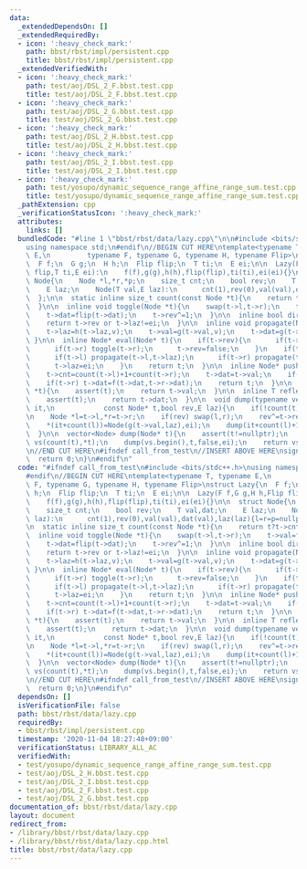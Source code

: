```yaml
---
data:
  _extendedDependsOn: []
  _extendedRequiredBy:
  - icon: ':heavy_check_mark:'
    path: bbst/rbst/impl/persistent.cpp
    title: bbst/rbst/impl/persistent.cpp
  _extendedVerifiedWith:
  - icon: ':heavy_check_mark:'
    path: test/aoj/DSL_2_F.bbst.test.cpp
    title: test/aoj/DSL_2_F.bbst.test.cpp
  - icon: ':heavy_check_mark:'
    path: test/aoj/DSL_2_G.bbst.test.cpp
    title: test/aoj/DSL_2_G.bbst.test.cpp
  - icon: ':heavy_check_mark:'
    path: test/aoj/DSL_2_H.bbst.test.cpp
    title: test/aoj/DSL_2_H.bbst.test.cpp
  - icon: ':heavy_check_mark:'
    path: test/aoj/DSL_2_I.bbst.test.cpp
    title: test/aoj/DSL_2_I.bbst.test.cpp
  - icon: ':heavy_check_mark:'
    path: test/yosupo/dynamic_sequence_range_affine_range_sum.test.cpp
    title: test/yosupo/dynamic_sequence_range_affine_range_sum.test.cpp
  _pathExtension: cpp
  _verificationStatusIcon: ':heavy_check_mark:'
  attributes:
    links: []
  bundledCode: "#line 1 \"bbst/rbst/data/lazy.cpp\"\n\n#include <bits/stdc++.h>\n\
    using namespace std;\n#endif\n//BEGIN CUT HERE\ntemplate<typename T, typename\
    \ E,\n         typename F, typename G, typename H, typename Flip>\nstruct Lazy{\n\
    \  F f;\n  G g;\n  H h;\n  Flip flip;\n  T ti;\n  E ei;\n\n  Lazy(F f,G g,H h,Flip\
    \ flip,T ti,E ei):\n    f(f),g(g),h(h),flip(flip),ti(ti),ei(ei){}\n\n  struct\
    \ Node{\n    Node *l,*r,*p;\n    size_t cnt;\n    bool rev;\n    T val,dat;\n\
    \    E laz;\n    Node(T val,E laz):\n      cnt(1),rev(0),val(val),dat(val),laz(laz){l=r=p=nullptr;}\n\
    \  };\n\n  static inline size_t count(const Node *t){\n    return t?t->cnt:0;\n\
    \  }\n\n  inline void toggle(Node *t){\n    swap(t->l,t->r);\n    t->val=flip(t->val);\n\
    \    t->dat=flip(t->dat);\n    t->rev^=1;\n  }\n\n  inline bool dirty(Node *t){\n\
    \    return t->rev or t->laz!=ei;\n  }\n\n  inline void propagate(Node *t,E v){\n\
    \    t->laz=h(t->laz,v);\n    t->val=g(t->val,v);\n    t->dat=g(t->dat,v);\n \
    \ }\n\n  inline Node* eval(Node* t){\n    if(t->rev){\n      if(t->l) toggle(t->l);\n\
    \      if(t->r) toggle(t->r);\n      t->rev=false;\n    }\n    if(t->laz!=ei){\n\
    \      if(t->l) propagate(t->l,t->laz);\n      if(t->r) propagate(t->r,t->laz);\n\
    \      t->laz=ei;\n    }\n    return t;\n  }\n\n  inline Node* pushup(Node *t){\n\
    \    t->cnt=count(t->l)+1+count(t->r);\n    t->dat=t->val;\n    if(t->l) t->dat=f(t->l->dat,t->dat);\n\
    \    if(t->r) t->dat=f(t->dat,t->r->dat);\n    return t;\n  }\n\n  inline T get_val(Node\
    \ *t){\n    assert(t);\n    return t->val;\n  }\n\n  inline T reflect(Node *t){\n\
    \    assert(t);\n    return t->dat;\n  }\n\n  void dump(typename vector<Node>::iterator\
    \ it,\n            const Node* t,bool rev,E laz){\n    if(!count(t)) return;\n\
    \n    Node *l=t->l,*r=t->r;\n    if(rev) swap(l,r);\n    rev^=t->rev;\n\n    dump(it,l,rev,h(laz,t->laz));\n\
    \    *(it+count(l))=Node(g(t->val,laz),ei);\n    dump(it+count(l)+1,r,rev,h(laz,t->laz));\n\
    \  }\n\n  vector<Node> dump(Node* t){\n    assert(t!=nullptr);\n    vector<Node>\
    \ vs(count(t),*t);\n    dump(vs.begin(),t,false,ei);\n    return vs;\n  }\n};\n\
    \n//END CUT HERE\n#ifndef call_from_test\n//INSERT ABOVE HERE\nsigned main(){\n\
    \  return 0;\n}\n#endif\n"
  code: "#ifndef call_from_test\n#include <bits/stdc++.h>\nusing namespace std;\n\
    #endif\n//BEGIN CUT HERE\ntemplate<typename T, typename E,\n         typename\
    \ F, typename G, typename H, typename Flip>\nstruct Lazy{\n  F f;\n  G g;\n  H\
    \ h;\n  Flip flip;\n  T ti;\n  E ei;\n\n  Lazy(F f,G g,H h,Flip flip,T ti,E ei):\n\
    \    f(f),g(g),h(h),flip(flip),ti(ti),ei(ei){}\n\n  struct Node{\n    Node *l,*r,*p;\n\
    \    size_t cnt;\n    bool rev;\n    T val,dat;\n    E laz;\n    Node(T val,E\
    \ laz):\n      cnt(1),rev(0),val(val),dat(val),laz(laz){l=r=p=nullptr;}\n  };\n\
    \n  static inline size_t count(const Node *t){\n    return t?t->cnt:0;\n  }\n\n\
    \  inline void toggle(Node *t){\n    swap(t->l,t->r);\n    t->val=flip(t->val);\n\
    \    t->dat=flip(t->dat);\n    t->rev^=1;\n  }\n\n  inline bool dirty(Node *t){\n\
    \    return t->rev or t->laz!=ei;\n  }\n\n  inline void propagate(Node *t,E v){\n\
    \    t->laz=h(t->laz,v);\n    t->val=g(t->val,v);\n    t->dat=g(t->dat,v);\n \
    \ }\n\n  inline Node* eval(Node* t){\n    if(t->rev){\n      if(t->l) toggle(t->l);\n\
    \      if(t->r) toggle(t->r);\n      t->rev=false;\n    }\n    if(t->laz!=ei){\n\
    \      if(t->l) propagate(t->l,t->laz);\n      if(t->r) propagate(t->r,t->laz);\n\
    \      t->laz=ei;\n    }\n    return t;\n  }\n\n  inline Node* pushup(Node *t){\n\
    \    t->cnt=count(t->l)+1+count(t->r);\n    t->dat=t->val;\n    if(t->l) t->dat=f(t->l->dat,t->dat);\n\
    \    if(t->r) t->dat=f(t->dat,t->r->dat);\n    return t;\n  }\n\n  inline T get_val(Node\
    \ *t){\n    assert(t);\n    return t->val;\n  }\n\n  inline T reflect(Node *t){\n\
    \    assert(t);\n    return t->dat;\n  }\n\n  void dump(typename vector<Node>::iterator\
    \ it,\n            const Node* t,bool rev,E laz){\n    if(!count(t)) return;\n\
    \n    Node *l=t->l,*r=t->r;\n    if(rev) swap(l,r);\n    rev^=t->rev;\n\n    dump(it,l,rev,h(laz,t->laz));\n\
    \    *(it+count(l))=Node(g(t->val,laz),ei);\n    dump(it+count(l)+1,r,rev,h(laz,t->laz));\n\
    \  }\n\n  vector<Node> dump(Node* t){\n    assert(t!=nullptr);\n    vector<Node>\
    \ vs(count(t),*t);\n    dump(vs.begin(),t,false,ei);\n    return vs;\n  }\n};\n\
    \n//END CUT HERE\n#ifndef call_from_test\n//INSERT ABOVE HERE\nsigned main(){\n\
    \  return 0;\n}\n#endif\n"
  dependsOn: []
  isVerificationFile: false
  path: bbst/rbst/data/lazy.cpp
  requiredBy:
  - bbst/rbst/impl/persistent.cpp
  timestamp: '2020-11-04 18:27:48+09:00'
  verificationStatus: LIBRARY_ALL_AC
  verifiedWith:
  - test/yosupo/dynamic_sequence_range_affine_range_sum.test.cpp
  - test/aoj/DSL_2_H.bbst.test.cpp
  - test/aoj/DSL_2_I.bbst.test.cpp
  - test/aoj/DSL_2_F.bbst.test.cpp
  - test/aoj/DSL_2_G.bbst.test.cpp
documentation_of: bbst/rbst/data/lazy.cpp
layout: document
redirect_from:
- /library/bbst/rbst/data/lazy.cpp
- /library/bbst/rbst/data/lazy.cpp.html
title: bbst/rbst/data/lazy.cpp
---
```

